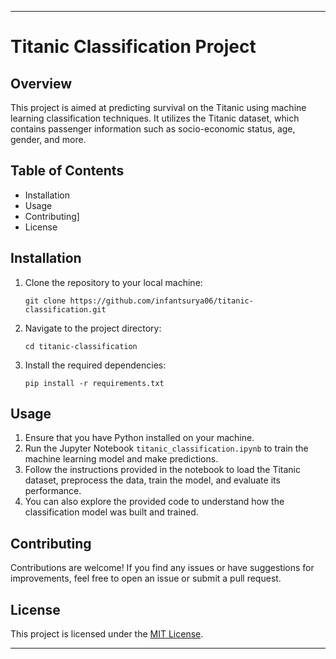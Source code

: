 
---

# Titanic Classification Project

## Overview
This project is aimed at predicting survival on the Titanic using machine learning classification techniques. It utilizes the Titanic dataset, which contains passenger information such as socio-economic status, age, gender, and more.

## Table of Contents
- Installation
- Usage
- Contributing]
- License

## Installation
1. Clone the repository to your local machine:

    ```
    git clone https://github.com/infantsurya06/titanic-classification.git
    ```

2. Navigate to the project directory:

    ```
    cd titanic-classification
    ```

3. Install the required dependencies:

    ```
    pip install -r requirements.txt
    ```

## Usage
1. Ensure that you have Python installed on your machine.
2. Run the Jupyter Notebook `titanic_classification.ipynb` to train the machine learning model and make predictions.
3. Follow the instructions provided in the notebook to load the Titanic dataset, preprocess the data, train the model, and evaluate its performance.
4. You can also explore the provided code to understand how the classification model was built and trained.

## Contributing
Contributions are welcome! If you find any issues or have suggestions for improvements, feel free to open an issue or submit a pull request.

## License
This project is licensed under the [MIT License](LICENSE).

---
